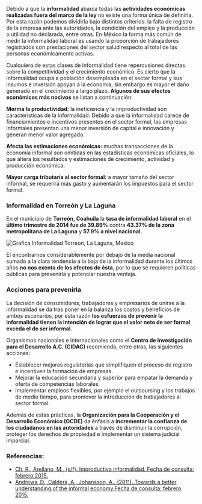 
Debido a que la **informalidad** abarca todas las **actividades económicas realizadas fuera del marco de la ley** no existe una forma única de definirla. Por esta razón podemos dividirla bajo distintos criterios: la falta de registro de la empresa ante las autoridades, la condición del empleo y la producción o utilidad no declarada, entre otras. En México la forma más común de medir la informalidad laboral es usando la proporción de trabajadores registrados con prestaciones del sector salud respecto al total de las personas económicamente activas.

Cualquiera de estas clases de informalidad tiene repercusiones directas sobre la competitividad y el crecimiento económico. Es cierto que la informalidad ocupa a población desempleada en el sector formal y sus insumos e inversión apoyan a la economía, sin embargo es mayor el daño generado en el crecimiento a largo plazo. **Algunos de sus efectos económicos más nocivos** se listan a continuación:

**Merma la productividad:** la ineficiencia y la improductividad son características de la informalidad. Debido a que la informalidad carece de financiamientos e incentivos presentes en el sector formal, las empresas informales presentan una menor inversión de capital e innovación y generan menor valor agregado.

**Afecta las estimaciones económicas:** muchas transacciones de la economía informal son omitidas en las estadísticas económicas oficiales, lo que altera los resultados y estimaciones de crecimiento, actividad y producción económica.

**Mayor carga tributaria al sector formal:** a mayor tamaño del sector informal, se requerirá más gasto y aumentarán los impuestos para el sector formal.

### Informalidad en Torreón y La Laguna

En el municipio de **Torreón, Coahuila** la **tasa de informalidad laboral** en el **último trimestre de 2014 fue de 39.89%** contra **43.37% de la zona metropolitana de La Laguna** y **57.9% a nivel nacional.**

<img class="img-responsive" src="efectos-informalidad-politicas-prevenirla/grafica-informalidad-torreon-laguna-mexico.png" alt="Grafica Informalidad Torreon, La Laguna, Mexico">

El encontrarnos considerablemente por debajo de la media nacional sumado a la clara tendencia a la baja de la informalidad durante los últimos años **no nos exenta de los efectos de ésta**, por lo que se requieren políticas públicas para prevenirla y potenciar nuestra ventaja.

### Acciones para prevenirla

La decisión de consumidores, trabajadores y empresarios de unirse a la informalidad se da tras poner en la balanza los costos y beneficios de ambos escenarios, por esta razón **los esfuerzos de prevenir la informalidad tienen la intención de lograr que el valor neto de ser formal exceda el de ser informal**.

Organismos nacionales e internacionales como el **Centro de Investigación para el Desarrollo A.C. (CIDAC)** recomienda, entre otras, las siguientes acciones:

* Establecer mejoras regulatorias que simplifiquen el proceso de registro e incentiven la formación de empresas.
* Mejorar la educación secundaria y superior para empatar la demanda y oferta de competencias laborales.
* Implementar empleos flexibles, por ejemplo el outsoursing y los trabajos de medio tiempo, para promover la introducción de trabajadores al sector formal.

Además de estas prácticas, la **Organización para la Cooperación y el Desarrollo Económico (OCDE)** da énfasis a **incrementar la confianza de los ciudadanos en las autoridades** a través de disminuir la corrupción, proteger los derechos de propiedad e implementar un sistema judicial imparcial.

### Referencias:

* [Ch, R., Arellano, M., (s/f). Improductiva informalidad. Fecha de consulta: febrero 2015.](http://productividad.cidac.org/sites/default/files/pdfs/Improductiva_informalidad.pdf)
* [Andrews, D., Caldera, A., Johansson, A., (2011). Towards a better understanding of the informal economy.Fecha de consulta: febrero 2015.](http://www.oecd.org/officialdocuments/publicdisplaydocumentpdf/?cote=ECO/WKP(2011)42&docLanguage=En)
